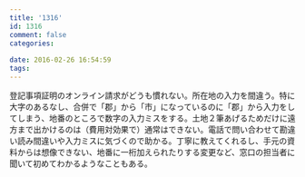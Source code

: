 ```yaml
---
title: '1316'
id: 1316
comment: false
categories:
   
date: 2016-02-26 16:54:59
tags:
---
```


登記事項証明のオンライン請求がどうも慣れない。所在地の入力を間違う。特に大字のあるなし、合併で「郡」から「市」になっているのに「郡」から入力をしてしまう、地番のところで数字の入力ミスをする。土地２筆あげるためだけに遠方まで出かけるのは（費用対効果で）通常はできない。電話で問い合わせて勘違い読み間違いや入力ミスに気づくので助かる。丁寧に教えてくれるし、手元の資料からは想像できない、地番に一桁加えられたりする変更など、窓口の担当者に聞いて初めてわかるようなこともある。